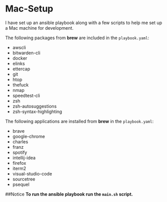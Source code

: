 # Mac-Setup

I have set up an ansible playbook along with a few scripts 
to help me set up a Mac machine for development.

The following packages from **brew** are included in
the `playbook.yaml`:

- awscli
- bitwarden-cli
- docker
- elinks
- ettercap
- git
- htop
- thefuck
- nmap
- speedtest-cli
- zsh
- zsh-autosuggestions
- zsh-syntax-highlighting

The following applications are installed from **brew** 
in the `playbook.yaml`:

- brave
- google-chrome
- charles
- franz
- spotify
- intellij-idea
- firefox
- iterm2
- visual-studio-code
- sourcetree
- psequel

##Notice
**To run the ansible playbook run the `main.sh` script.**
